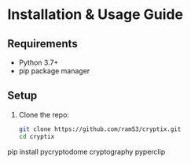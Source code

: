 # Installation & Usage Guide

## Requirements
- Python 3.7+
- pip package manager

## Setup
1. Clone the repo:
   ```bash
   git clone https://github.com/ram53/cryptix.git
   cd cryptix


pip install pycryptodome cryptography pyperclip
